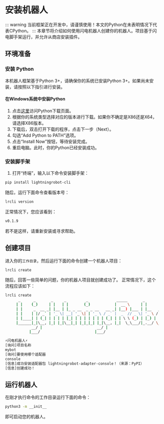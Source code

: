 # 安装机器人
::: warning
当前框架正在开发中，请谨慎使用！本文的Python在未表明情况下代表CPython。
:::
本章节将介绍如何使用闪电机器人创建你的机器人。项目基于闪电脚手架运行，并允许从商店安装插件。

## 环境准备
### 安装 Python
本机器人框架基于Python 3+，请确保你的系统已安装Python 3+。如果尚未安装，请按照以下指引进行安装。
#### 在Windows系统中安装Python
1. 点击[这里](https://www.python.org/downloads/release/python-3130a4/)访问Python下载页面。
2. 根据你的系统类型选择对应的版本进行下载。如果你不确定是X86还是X64，请选择X86版本。
3. 下载后，双击打开下载的程序，点击下一步（Next）。
4. 勾选“Add Python to PATH”选项。
5. 点击“Install Now”按钮，等待安装完成。
6. 重启电脑。此时，你的Python已经安装成功。

### 安装脚手架
1. 打开“终端”，输入以下命令安装脚手架：
```bash
pip install lightningrobot-cli
```
随后，运行下面命令查看版本号：
```bash
lrcli version
```
正常情况下，您应该看到：
```bash
v0.1.9
```
若不是这样，请重新安装或寻求帮助。
## 创建项目
进入你的`工作目录`，然后运行下面的命令创建一个机器人项目：
```bash
lrcli create
```
随后，回答一些简单的问题，你的机器人项目就创建成功了。
正常情况下，这个流程应该如下：
```bash
lrcli create
      _      _       _     _         _             _____       _           _
     | |    (_)     | |   | |       (_)           |  __ \     | |         | |
     | |     _  __ _| |__ | |_ _ __  _ _ __   __ _| |__) |___ | |__   ___ | |_
     | |    | |/ _` | '_ \| __| '_ \| | '_ \ / _` |  _  // _ \| '_ \ / _ \| __|
     | |____| | (_| | | | | |_| | | | | | | | (_| | | \ \ (_) | |_) | (_) | |_
     |______|_|\__, |_| |_|\__|_| |_|_|_| |_|\__, |_|  \_\___/|_.__/ \___/ \__|
            __/ |                         __/ |
           |___/                         |___/

⚡闪电机器人⚡
[询问]项目名称
mybot
[询问]要使用哪个适配器
console
[信息]成功安装适配器包 lightningrobot-adapter-console！（来源：PyPI）
[信息]创建成功！
```
## 运行机器人
在刚才执行命令的工作目录运行下面的命令：
```bash
python3 -m __init__
```
即可启动您的机器人。